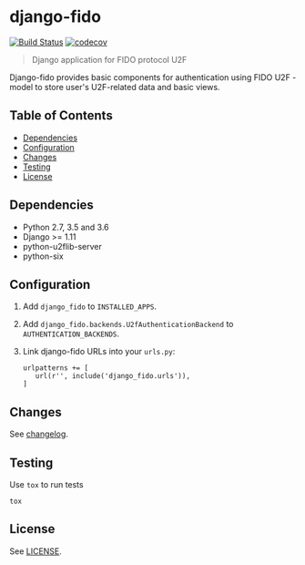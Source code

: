 # django-fido #

[![Build Status](https://travis-ci.org/ziima/django-fido.svg?branch=master)](https://travis-ci.org/ziima/django-fido)
[![codecov](https://codecov.io/gh/ziima/django-fido/branch/master/graph/badge.svg)](https://codecov.io/gh/ziima/django-fido)

> Django application for FIDO protocol U2F

Django-fido provides basic components for authentication using FIDO U2F - model to store user's U2F-related data and basic views.

## Table of Contents ##
- [Dependencies](#dependencies)
- [Configuration](#configuration)
- [Changes](#changes)
- [Testing](#testing)
- [License](#license)

## Dependencies ##
 * Python 2.7, 3.5 and 3.6
 * Django >= 1.11
 * python-u2flib-server
 * python-six

## Configuration ##

1. Add `django_fido` to `INSTALLED_APPS`.
2. Add `django_fido.backends.U2fAuthenticationBackend` to `AUTHENTICATION_BACKENDS`.
3. Link django-fido URLs into your `urls.py`:

       urlpatterns += [
          url(r'', include('django_fido.urls')),
       ]

## Changes ##
See [changelog](https://github.com/ziima/django-fido/blob/master/CHANGELOG.md).

## Testing ##
Use `tox` to run tests

    tox

## License ##

See [LICENSE](https://github.com/ziima/django-fido/blob/master/LICENSE).
